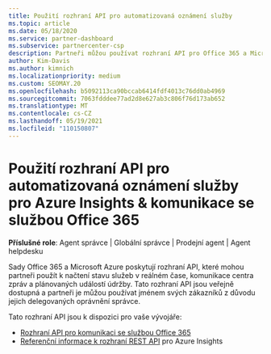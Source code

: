 ```yaml
---
title: Použití rozhraní API pro automatizovaná oznámení služby
ms.topic: article
ms.date: 05/18/2020
ms.service: partner-dashboard
ms.subservice: partnercenter-csp
description: Partneři můžou používat rozhraní API pro Office 365 a Microsoft Azure partneři pro stav služeb v reálném čase, komunikaci centra zpráv a plánované události údržby.
author: Kim-Davis
ms.author: kimnich
ms.localizationpriority: medium
ms.custom: SEOMAY.20
ms.openlocfilehash: b5092113ca90bccab6414fdf4013c76dd0ab4969
ms.sourcegitcommit: 7063fdddee77ad2d8e627ab3c806f76d173ab652
ms.translationtype: MT
ms.contentlocale: cs-CZ
ms.lasthandoff: 05/19/2021
ms.locfileid: "110150807"
---
```

# <a name="use-apis-for-automated-service-notifications-for-azure-insights--office-365-service-communications"></a>Použití rozhraní API pro automatizovaná oznámení služby pro Azure Insights & komunikace se službou Office 365

**Příslušné role**: Agent správce | Globální správce | Prodejní agent | Agent helpdesku

Sady Office 365 a Microsoft Azure poskytují rozhraní API, které mohou partneři použít k načtení stavu služeb v reálném čase, komunikace centra zpráv a plánovaných událostí údržby. Tato rozhraní API jsou veřejně dostupná a partneři je můžou používat jménem svých zákazníků z důvodu jejich delegovaných oprávnění správce.

Tato rozhraní API jsou k dispozici pro vaše vývojáře:

- [Rozhraní API pro komunikaci se službou Office 365](/office/office-365-management-api/office-365-service-communications-api-reference)
- [Referenční informace k rozhraní REST API](/rest/api/monitor/) pro Azure Insights

